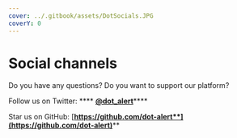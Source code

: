 ```yaml
---
cover: ../.gitbook/assets/DotSocials.JPG
coverY: 0
---
```


# Social channels

Do you have any questions? Do you want to support our platform?

Follow us on Twitter: **** [**@dot\_alert**](https://twitter.com/dot\_alert)****

Star us on GitHub: [**https://github.com/dot-alert**](https://github.com/dot-alert)****

